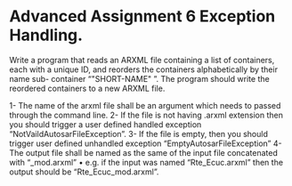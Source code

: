 # Advanced Assignment 6 Exception Handling.
Write a program that reads an ARXML file containing a list of containers, each with a unique ID, and
reorders the containers alphabetically by their name sub- container “"SHORT-NAME"
”. The program should write the reordered containers to a new ARXML file.




1- The name of the arxml file shall be an argument which needs to passed through the command
line.
2- If the file is not having .arxml extension then you should trigger a user defined handled
exception “NotVaildAutosarFileException”.
3- If the file is empty, then you should trigger user defined unhandled exception
“EmptyAutosarFileException”
4- The output file shall be named as the same of the input file concatenated with “_mod.arxml”
• e.g. if the input was named “Rte_Ecuc.arxml” then the output should be
“Rte_Ecuc_mod.arxml”.
